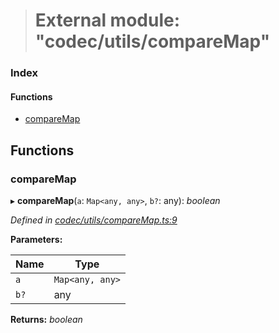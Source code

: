 > # External module: "codec/utils/compareMap"

### Index

#### Functions

* [compareMap](_codec_utils_comparemap_.md#comparemap)

## Functions

###  compareMap

▸ **compareMap**(`a`: `Map<any, any>`, `b?`: any): *boolean*

*Defined in [codec/utils/compareMap.ts:9](https://github.com/polkadot-js/api/blob/1a80bde/packages/types/src/codec/utils/compareMap.ts#L9)*

**Parameters:**

Name | Type |
------ | ------ |
`a` | `Map<any, any>` |
`b?` | any |

**Returns:** *boolean*